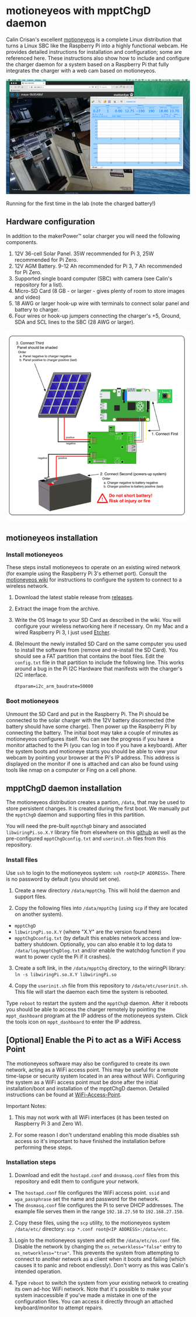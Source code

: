 # motioneyeos with mpptChgD daemon
Calin Crisan's excellent [motioneyeos](https://github.com/ccrisan/motioneyeos) is a complete Linux distribution that turns a Linux SBC like the Raspberry Pi into a highly functional webcam.  He provides detailed instructions for installation and configuration; some are referenced here.  These instructions also show how to include and configure the charger daemon for a system based on a Raspberry Pi that fully integrates the charger with a web cam based on motioneyeos.


![Running for the first time](pictures/first_run.png)

Running for the first time in the lab (note the charged battery!)

## Hardware configuration
In addition to the makerPower™ solar charger you will need the following components.

1. 12V 36-cell Solar Panel. 35W recommended for Pi 3, 25W recommended for Pi Zero.
2. 12V AGM Battery.  9-12 Ah recommended for Pi 3, 7 Ah recommended for Pi Zero.
3. Supported single board computer (SBC) with camera (see Calin's repository for a list).
4. Micro-SD Card (8 GB - or larger - gives plenty of room to store images and video)
5. 18 AWG or larger hook-up wire with terminals to connect solar panel and battery to charger.
6. Four wires or hook-up jumpers connecting the charger's +5, Ground, SDA and SCL lines to the SBC (28 AWG or larger).

![Connection Diagram](pictures/pi_cam_connection_diagram.png)

## motioneyeos installation

### Install motioneyeos
These steps install motioneyeos to operate on an existing wired network (for example using the Raspberry Pi 3's ethernet port).  Consult the [motioneyeos wiki](https://github.com/ccrisan/motioneyeos/wiki/Installation) for instructions to configure the system to connect to a wireless network.

1. Download the latest stable release from [releases](https://github.com/ccrisan/motioneyeos/releases).
2. Extract the image from the archive.
3. Write the OS Image to your SD Card as described in the wiki.  You will configure your wireless networking here if necessary.  On my Mac and a wired Raspberry Pi 3, I just used [Etcher](https://etcher.io/).
4. (Re)mount the newly installed SD Card on the same computer you used to install the software from (remove and re-install the SD Card).  You should see a FAT partition that contains the boot files.  Edit the ```config.txt``` file in that partition to include the following line.  This works around a bug in the Pi I2C Hardware that manifests with the charger's I2C interface.

	```
	dtparam=i2c_arm_baudrate=50000
	```

### Boot motioneyeos
Unmount the SD Card and put in the Raspberry Pi.  The Pi should be connected to the solar charger with the 12V battery disconnected (the battery should have some charge).  Then power up the Raspberry Pi by connecting the battery.  The initial boot may take a couple of minutes as motioneyeos configures itself.  You can see the progress if you have a monitor attached to the Pi (you can log in too if you have a keyboard).  After the system boots and motioneye starts you should be able to view your webcam by pointing your browser at the Pi's IP address.  This address is displayed on the monitor if one is attached and can also be found using tools like nmap on a computer or Fing on a cell phone.


## mpptChgD daemon installation
The motioneyeos distribution creates a partion, ```/data```, that may be used to store persistent changes.  It is created during the first boot.  We manually put the ```mpptChgD``` daemon and supporting files in this partition.

You will need the pre-built ```mpptChgD``` binary and associated ```libwiringPi.so.X.Y``` library file from elsewhere on this [github](https://github.com/danjulio/MPPT-Solar-Charger/tree/master/mpptChgD) as well as the pre-configured ```mpptChgDconfig.txt``` and ```userinit.sh``` files from this repository.

### Install files
Use ```ssh``` to login to the motioneyeos system: ```ssh root@<IP ADDRESS>```.  There is no password by default (you should set one).

1. Create a new directory ```/data/mpptChg```.  This will hold the daemon and support files.

2. Copy the following files into ```/data/mpptChg``` (using ```scp``` if they are located on another system).
 * ```mpptChgD```
 * ```libwiringPi.so.X.Y``` (where "X.Y" are the version found here)
 * ```mpptChgDconfig.txt``` (by default this enables network access and low-battery shutdown.  Optionally, you can also enable it to log data to ```/data/log/mpptChgDlog.txt``` and/or enable the watchdog function if you want to power cycle the Pi if it crashes).
3. Create a soft link, in the ```/data/mpptChg``` directory, to the wiringPi library: ```ln -s libwiringPi.so.X.Y libwiringPi.so```

4. Copy the ```userinit.sh``` file from this repository to ```/data/etc/userinit.sh```.  This file will start the daemon each time the system is rebooted.

Type ```reboot``` to restart the system and the ```mpptChgD``` daemon.  After it reboots you should be able to access the charger remotely by pointing the ```mppt_dashboard``` program at the IP address of the motioneyeos system.  Click the tools icon on ```mppt_dashboard``` to enter the IP address.

## [Optional] Enable the Pi to act as a WiFi Access Point
The motioneyeos software may also be configured to create its own network, acting as a WiFi access point.  This may be useful for a remote time-lapse or security system located in an area without WiFi.  Configuring the system as a WiFi access point must be done after the initial installation/boot and installation of the mpptChgD daemon.  Detailed instructions can be found at [WiFi-Access-Point](https://github.com/ccrisan/motioneyeos/wiki/WiFi-Access-Point).

Important Notes:

1. This may not work with all WiFi interfaces (it has been tested on Raspberry Pi 3 and Zero W).

2. For some reason I don't understand enabling this mode disables ssh access so it's important to have finished the installation before performing these steps.

### Installation steps
1. Download and edit the ```hostapd.conf``` and ```dnsmasq.conf``` files from this repository and edit them to configure your network.
  * The ```hostapd.conf``` file configures the WiFi access point.  ```ssid``` and ```wpa_passphrase``` set the name and password for the network.
  * The ```dnsmasq.conf``` file configures the Pi to serve DHCP addresses.  The example file serves them in the range ```192.18.27.50``` to ```192.168.27.150```.
2. Copy these files, using the ```scp``` utility, to the motioneyeos system ```/data/etc/``` directory: ```scp *.conf root@<IP ADDRESS>:/data/etc```.

3. Login to the motioneyeos system and edit the ```/data/etc/os.conf``` file.  Disable the network by changing the ```os_networkless="false"``` entry to ```os_networkless="true"```.  This prevents the system from attempting to connect to another network as a client when it boots and failing (which causes it to panic and reboot endlessly).  Don't worry as this was Calin's intended operation.

4. Type ```reboot``` to switch the system from your existing network to creating its own ad-hoc WiFi network.  Note that it's possible to make your system inaccessible if you've made a mistake in one of the configuration files.  You can access it directly through an attached keyboard/monitor to attempt repairs.